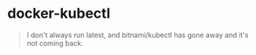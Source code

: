 # docker-kubectl

> I don't always run latest, and bitnami/kubectl has gone away and it's not coming back.


